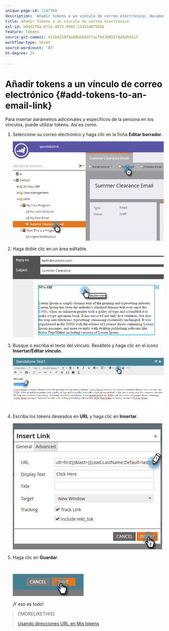 ```yaml
---
unique-page-id: 1147360
description: 'Añadir tokens a un vínculo de correo electrónico: documentos de Marketo, documentación del producto'
title: Añadir tokens a un vínculo de correo electrónico
exl-id: b04d279a-b71a-4975-9992-23a51d075856
feature: Tokens
source-git-commit: 431bd258f9a68bbb9df7acf043085578d3d91b1f
workflow-type: tm+mt
source-wordcount: '87'
ht-degree: 2%

---
```


# Añadir tokens a un vínculo de correo electrónico {#add-tokens-to-an-email-link}

Para insertar parámetros adicionales y específicos de la persona en los vínculos, puede utilizar tokens. Así es como.

1. Seleccione su correo electrónico y haga clic en la ficha **Editar borrador**.

   ![](assets/one.png)

1. Haga doble clic en un área editable.

   ![](assets/two.png)

1. Busque o escriba el texto del vínculo. Resáltelo y haga clic en el icono **Insertar/Editar vínculo**.

   ![](assets/three.png)

1. Escriba los tokens deseados en **URL** y haga clic en **Insertar**.

   ![](assets/four.png)

1. Haga clic en **Guardar**.

   ![](assets/five.png)

   ¡Y eso es todo!

>[!MORELIKETHIS]
>
>[Usando direcciones URL en Mis tokens](/help/marketo/product-docs/email-marketing/general/using-tokens/using-urls-in-my-tokens.md)
